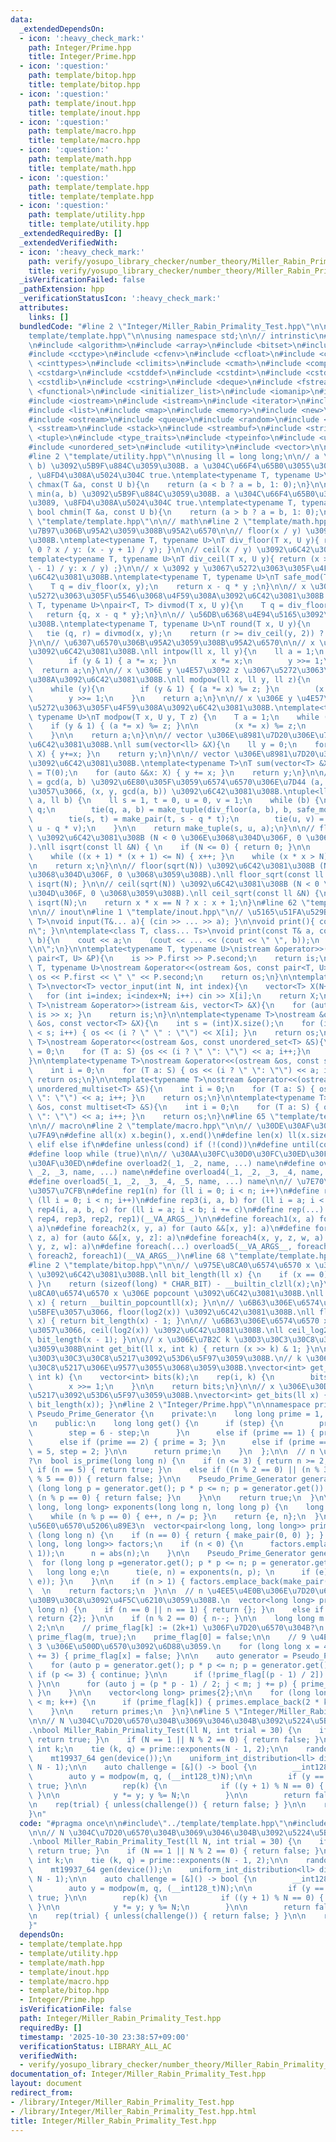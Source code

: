 ```yaml
---
data:
  _extendedDependsOn:
  - icon: ':heavy_check_mark:'
    path: Integer/Prime.hpp
    title: Integer/Prime.hpp
  - icon: ':question:'
    path: template/bitop.hpp
    title: template/bitop.hpp
  - icon: ':question:'
    path: template/inout.hpp
    title: template/inout.hpp
  - icon: ':question:'
    path: template/macro.hpp
    title: template/macro.hpp
  - icon: ':question:'
    path: template/math.hpp
    title: template/math.hpp
  - icon: ':question:'
    path: template/template.hpp
    title: template/template.hpp
  - icon: ':question:'
    path: template/utility.hpp
    title: template/utility.hpp
  _extendedRequiredBy: []
  _extendedVerifiedWith:
  - icon: ':heavy_check_mark:'
    path: verify/yosupo_library_checker/number_theory/Miller_Rabin_Primality_Test.test.cpp
    title: verify/yosupo_library_checker/number_theory/Miller_Rabin_Primality_Test.test.cpp
  _isVerificationFailed: false
  _pathExtension: hpp
  _verificationStatusIcon: ':heavy_check_mark:'
  attributes:
    links: []
  bundledCode: "#line 2 \"Integer/Miller_Rabin_Primality_Test.hpp\"\n\n#line 2 \"\
    template/template.hpp\"\n\nusing namespace std;\n\n// intrinstic\n#include <immintrin.h>\n\
    \n#include <algorithm>\n#include <array>\n#include <bitset>\n#include <cassert>\n\
    #include <cctype>\n#include <cfenv>\n#include <cfloat>\n#include <chrono>\n#include\
    \ <cinttypes>\n#include <climits>\n#include <cmath>\n#include <complex>\n#include\
    \ <cstdarg>\n#include <cstddef>\n#include <cstdint>\n#include <cstdio>\n#include\
    \ <cstdlib>\n#include <cstring>\n#include <deque>\n#include <fstream>\n#include\
    \ <functional>\n#include <initializer_list>\n#include <iomanip>\n#include <ios>\n\
    #include <iostream>\n#include <istream>\n#include <iterator>\n#include <limits>\n\
    #include <list>\n#include <map>\n#include <memory>\n#include <new>\n#include <numeric>\n\
    #include <ostream>\n#include <queue>\n#include <random>\n#include <set>\n#include\
    \ <sstream>\n#include <stack>\n#include <streambuf>\n#include <string>\n#include\
    \ <tuple>\n#include <type_traits>\n#include <typeinfo>\n#include <unordered_map>\n\
    #include <unordered_set>\n#include <utility>\n#include <vector>\n\n// utility\n\
    #line 2 \"template/utility.hpp\"\n\nusing ll = long long;\n\n// a \u2190 max(a,\
    \ b) \u3092\u5B9F\u884C\u3059\u308B. a \u304C\u66F4\u65B0\u3055\u308C\u305F\u3089\
    , \u8FD4\u308A\u5024\u304C true.\ntemplate<typename T, typename U>\ninline bool\
    \ chmax(T &a, const U b){\n    return (a < b ? a = b, 1: 0);\n}\n\n// a \u2190\
    \ min(a, b) \u3092\u5B9F\u884C\u3059\u308B. a \u304C\u66F4\u65B0\u3055\u308C\u305F\
    \u3089, \u8FD4\u308A\u5024\u304C true.\ntemplate<typename T, typename U>\ninline\
    \ bool chmin(T &a, const U b){\n    return (a > b ? a = b, 1: 0);\n}\n#line 59\
    \ \"template/template.hpp\"\n\n// math\n#line 2 \"template/math.hpp\"\n\n// \u9664\
    \u7B97\u306B\u95A2\u3059\u308B\u95A2\u6570\n\n// floor(x / y) \u3092\u6C42\u3081\
    \u308B.\ntemplate<typename T, typename U>\nT div_floor(T x, U y){ return (x >\
    \ 0 ? x / y: (x - y + 1) / y); }\n\n// ceil(x / y) \u3092\u6C42\u3081\u308B.\n\
    template<typename T, typename U>\nT div_ceil(T x, U y){ return (x > 0 ? (x + y\
    \ - 1) / y: x / y) ;}\n\n// x \u3092 y \u3067\u5272\u3063\u305F\u4F59\u308A\u3092\
    \u6C42\u3081\u308B.\ntemplate<typename T, typename U>\nT safe_mod(T x, U y){\n\
    \    T q = div_floor(x, y);\n    return x - q * y ;\n}\n\n// x \u3092 y \u3067\
    \u5272\u3063\u305F\u5546\u3068\u4F59\u308A\u3092\u6C42\u3081\u308B.\ntemplate<typename\
    \ T, typename U>\npair<T, T> divmod(T x, U y){\n    T q = div_floor(x, y);\n \
    \   return {q, x - q * y};\n}\n\n// \u56DB\u6368\u4E94\u5165\u3092\u6C42\u3081\
    \u308B.\ntemplate<typename T, typename U>\nT round(T x, U y){\n    T q, r;\n \
    \   tie (q, r) = divmod(x, y);\n    return (r >= div_ceil(y, 2)) ? q + 1 : q;\n\
    }\n\n// \u6307\u6570\u306B\u95A2\u3059\u308B\u95A2\u6570\n\n// x \u306E y \u4E57\
    \u3092\u6C42\u3081\u308B.\nll intpow(ll x, ll y){\n    ll a = 1;\n    while (y){\n\
    \        if (y & 1) { a *= x; }\n        x *= x;\n        y >>= 1;\n    }\n  \
    \  return a;\n}\n\n// x \u306E y \u4E57\u3092 z \u3067\u5272\u3063\u305F\u4F59\
    \u308A\u3092\u6C42\u3081\u308B.\nll modpow(ll x, ll y, ll z){\n    ll a = 1;\n\
    \    while (y){\n        if (y & 1) { (a *= x) %= z; }\n        (x *= x) %= z;\n\
    \        y >>= 1;\n    }\n    return a;\n}\n\n// x \u306E y \u4E57\u3092 z \u3067\
    \u5272\u3063\u305F\u4F59\u308A\u3092\u6C42\u3081\u308B.\ntemplate<typename T,\
    \ typename U>\nT modpow(T x, U y, T z) {\n    T a = 1;\n    while (y) {\n    \
    \    if (y & 1) { (a *= x) %= z; }\n\n        (x *= x) %= z;\n        y >>= 1;\n\
    \    }\n\n    return a;\n}\n\n// vector \u306E\u8981\u7D20\u306E\u7DCF\u548C\u3092\
    \u6C42\u3081\u308B.\nll sum(vector<ll> &X){\n    ll y = 0;\n    for (auto &&x:\
    \ X) { y+=x; }\n    return y;\n}\n\n// vector \u306E\u8981\u7D20\u306E\u7DCF\u548C\
    \u3092\u6C42\u3081\u308B.\ntemplate<typename T>\nT sum(vector<T> &X){\n    T y\
    \ = T(0);\n    for (auto &&x: X) { y += x; }\n    return y;\n}\n\n// a x + b y\
    \ = gcd(a, b) \u3092\u6E80\u305F\u3059\u6574\u6570\u306E\u7D44 (a, b) \u306B\u5BFE\
    \u3057\u3066, (x, y, gcd(a, b)) \u3092\u6C42\u3081\u308B.\ntuple<ll, ll, ll> Extended_Euclid(ll\
    \ a, ll b) {\n    ll s = 1, t = 0, u = 0, v = 1;\n    while (b) {\n        ll\
    \ q;\n        tie(q, a, b) = make_tuple(div_floor(a, b), b, safe_mod(a, b));\n\
    \        tie(s, t) = make_pair(t, s - q * t);\n        tie(u, v) = make_pair(v,\
    \ u - q * v);\n    }\n\n    return make_tuple(s, u, a);\n}\n\n// floor(sqrt(N))\
    \ \u3092\u6C42\u3081\u308B (N < 0 \u306E\u3068\u304D\u306F, 0 \u3068\u3059\u308B\
    ).\nll isqrt(const ll &N) { \n    if (N <= 0) { return 0; }\n\n    ll x = sqrt(N);\n\
    \    while ((x + 1) * (x + 1) <= N) { x++; }\n    while (x * x > N) { x--; }\n\
    \n    return x;\n}\n\n// floor(sqrt(N)) \u3092\u6C42\u3081\u308B (N < 0 \u306E\
    \u3068\u304D\u306F, 0 \u3068\u3059\u308B).\nll floor_sqrt(const ll &N) { return\
    \ isqrt(N); }\n\n// ceil(sqrt(N)) \u3092\u6C42\u3081\u308B (N < 0 \u306E\u3068\
    \u304D\u306F, 0 \u3068\u3059\u308B).\nll ceil_sqrt(const ll &N) {\n    ll x =\
    \ isqrt(N);\n    return x * x == N ? x : x + 1;\n}\n#line 62 \"template/template.hpp\"\
    \n\n// inout\n#line 1 \"template/inout.hpp\"\n// \u5165\u51FA\u529B\ntemplate<class...\
    \ T>\nvoid input(T&... a){ (cin >> ... >> a); }\n\nvoid print(){ cout << \"\\\
    n\"; }\n\ntemplate<class T, class... Ts>\nvoid print(const T& a, const Ts&...\
    \ b){\n    cout << a;\n    (cout << ... << (cout << \" \", b));\n    cout << \"\
    \\n\";\n}\n\ntemplate<typename T, typename U>\nistream &operator>>(istream &is,\
    \ pair<T, U> &P){\n    is >> P.first >> P.second;\n    return is;\n}\n\ntemplate<typename\
    \ T, typename U>\nostream &operator<<(ostream &os, const pair<T, U> &P){\n   \
    \ os << P.first << \" \" << P.second;\n    return os;\n}\n\ntemplate<typename\
    \ T>\nvector<T> vector_input(int N, int index){\n    vector<T> X(N+index);\n \
    \   for (int i=index; i<index+N; i++) cin >> X[i];\n    return X;\n}\n\ntemplate<typename\
    \ T>\nistream &operator>>(istream &is, vector<T> &X){\n    for (auto &x: X) {\
    \ is >> x; }\n    return is;\n}\n\ntemplate<typename T>\nostream &operator<<(ostream\
    \ &os, const vector<T> &X){\n    int s = (int)X.size();\n    for (int i = 0; i\
    \ < s; i++) { os << (i ? \" \" : \"\") << X[i]; }\n    return os;\n}\n\ntemplate<typename\
    \ T>\nostream &operator<<(ostream &os, const unordered_set<T> &S){\n    int i\
    \ = 0;\n    for (T a: S) {os << (i ? \" \": \"\") << a; i++;}\n    return os;\n\
    }\n\ntemplate<typename T>\nostream &operator<<(ostream &os, const set<T> &S){\n\
    \    int i = 0;\n    for (T a: S) { os << (i ? \" \": \"\") << a; i++; }\n   \
    \ return os;\n}\n\ntemplate<typename T>\nostream &operator<<(ostream &os, const\
    \ unordered_multiset<T> &S){\n    int i = 0;\n    for (T a: S) { os << (i ? \"\
    \ \": \"\") << a; i++; }\n    return os;\n}\n\ntemplate<typename T>\nostream &operator<<(ostream\
    \ &os, const multiset<T> &S){\n    int i = 0;\n    for (T a: S) { os << (i ? \"\
    \ \": \"\") << a; i++; }\n    return os;\n}\n#line 65 \"template/template.hpp\"\
    \n\n// macro\n#line 2 \"template/macro.hpp\"\n\n// \u30DE\u30AF\u30ED\u306E\u5B9A\
    \u7FA9\n#define all(x) x.begin(), x.end()\n#define len(x) ll(x.size())\n#define\
    \ elif else if\n#define unless(cond) if (!(cond))\n#define until(cond) while (!(cond))\n\
    #define loop while (true)\n\n// \u30AA\u30FC\u30D0\u30FC\u30ED\u30FC\u30C9\u30DE\
    \u30AF\u30ED\n#define overload2(_1, _2, name, ...) name\n#define overload3(_1,\
    \ _2, _3, name, ...) name\n#define overload4(_1, _2, _3, _4, name, ...) name\n\
    #define overload5(_1, _2, _3, _4, _5, name, ...) name\n\n// \u7E70\u308A\u8FD4\
    \u3057\u7CFB\n#define rep1(n) for (ll i = 0; i < n; i++)\n#define rep2(i, n) for\
    \ (ll i = 0; i < n; i++)\n#define rep3(i, a, b) for (ll i = a; i < b; i++)\n#define\
    \ rep4(i, a, b, c) for (ll i = a; i < b; i += c)\n#define rep(...) overload4(__VA_ARGS__,\
    \ rep4, rep3, rep2, rep1)(__VA_ARGS__)\n\n#define foreach1(x, a) for (auto &&x:\
    \ a)\n#define foreach2(x, y, a) for (auto &&[x, y]: a)\n#define foreach3(x, y,\
    \ z, a) for (auto &&[x, y, z]: a)\n#define foreach4(x, y, z, w, a) for (auto &&[x,\
    \ y, z, w]: a)\n#define foreach(...) overload5(__VA_ARGS__, foreach4, foreach3,\
    \ foreach2, foreach1)(__VA_ARGS__)\n#line 68 \"template/template.hpp\"\n\n// bitop\n\
    #line 2 \"template/bitop.hpp\"\n\n// \u975E\u8CA0\u6574\u6570 x \u306E bit legnth\
    \ \u3092\u6C42\u3081\u308B.\nll bit_length(ll x) {\n    if (x == 0) { return 0;\
    \ }\n    return (sizeof(long) * CHAR_BIT) - __builtin_clzll(x);\n}\n\n// \u975E\
    \u8CA0\u6574\u6570 x \u306E popcount \u3092\u6C42\u3081\u308B.\nll popcount(ll\
    \ x) { return __builtin_popcountll(x); }\n\n// \u6B63\u306E\u6574\u6570 x \u306B\
    \u5BFE\u3057\u3066, floor(log2(x)) \u3092\u6C42\u3081\u308B.\nll floor_log2(ll\
    \ x) { return bit_length(x) - 1; }\n\n// \u6B63\u306E\u6574\u6570 x \u306B\u5BFE\
    \u3057\u3066, ceil(log2(x)) \u3092\u6C42\u3081\u308B.\nll ceil_log2(ll x) { return\
    \ bit_length(x - 1); }\n\n// x \u306E\u7B2C k \u30D3\u30C3\u30C8\u3092\u53D6\u5F97\
    \u3059\u308B\nint get_bit(ll x, int k) { return (x >> k) & 1; }\n\n// x \u306E\
    \u30D3\u30C3\u30C8\u5217\u3092\u53D6\u5F97\u3059\u308B.\n// k \u306F\u30D3\u30C3\
    \u30C8\u5217\u306E\u9577\u3055\u3068\u3059\u308B.\nvector<int> get_bits(ll x,\
    \ int k) {\n    vector<int> bits(k);\n    rep(i, k) {\n        bits[i] = x & 1;\n\
    \        x >>= 1;\n    }\n\n    return bits;\n}\n\n// x \u306E\u30D3\u30C3\u30C8\
    \u5217\u3092\u53D6\u5F97\u3059\u308B.\nvector<int> get_bits(ll x) { return get_bits(x,\
    \ bit_length(x)); }\n#line 2 \"Integer/Prime.hpp\"\n\nnamespace prime {\n  class\
    \ Pseudo_Prime_Generator {\n    private:\n    long long prime = 1, step = 0;\n\
    \n    public:\n    long long get() {\n      if (step) {\n        prime += step;\n\
    \        step = 6 - step;\n      }\n      else if (prime == 1) { prime = 2; }\n\
    \      else if (prime == 2) { prime = 3; }\n      else if (prime == 3) { prime\
    \ = 5, step = 2; }\n\n      return prime;\n    }\n  };\n\n  // n \u306F\u7D20\u6570\
    ?\n  bool is_prime(long long n) {\n    if (n <= 3) { return n >= 2; }\n    else\
    \ if (n == 5) { return true; }\n    else if ((n % 2 == 0) || (n % 3 == 0) || (n\
    \ % 5 == 0)) { return false; }\n\n    Pseudo_Prime_Generator generator;\n    for\
    \ (long long p = generator.get(); p * p <= n; p = generator.get()) {\n      if\
    \ (n % p == 0) { return false; }\n    }\n\n    return true;\n  }\n\n  pair<long\
    \ long, long long> exponents(long long n, long long p) {\n    long long e = 0;\n\
    \    while (n % p == 0) { e++, n /= p; }\n    return {e, n};\n  }\n\n  // \u7D20\
    \u56E0\u6570\u5206\u89E3\n  vector<pair<long long, long long>> prime_factorization\
    \ (long long n) {\n    if (n == 0) { return { make_pair(0, 0) }; } \n\n    vector<pair<long\
    \ long, long long>> factors;\n    if (n < 0) {\n      factors.emplace_back(make_pair(-1,\
    \ 1));\n      n = abs(n);\n    }\n\n    Pseudo_Prime_Generator generator;\n  \
    \  for (long long p =generator.get(); p * p <= n; p = generator.get()) {\n   \
    \   long long e;\n      tie(e, n) = exponents(n, p); \n      if (e) { factors.emplace_back(make_pair(p,\
    \ e)); }\n    }\n\n    if (n > 1) { factors.emplace_back(make_pair(n, 1)); }\n\
    \  \n    return factors;\n  }\n\n  // n \u4EE5\u4E0B\u306E\u7D20\u6570\u306E\u30EA\
    \u30B9\u30C8\u3092\u4F5C\u6210\u3059\u308B.\n  vector<long long> prime_list(long\
    \ long n) {\n    if (n == 0 || n == 1) { return {}; }\n    else if (n == 2) {\
    \ return {2}; }\n\n    if (n % 2 == 0) { n--; }\n\n    long long m = (n + 1) /\
    \ 2;\n\n    // prime_flag[k] := (2k+1) \u306F\u7D20\u6570\u304B?\n    vector<bool>\
    \ prime_flag(m, true);\n    prime_flag[0] = false;\n\n    // 9 \u4EE5\u4E0A\u306E\
    \ 3 \u306E\u500D\u6570\u3092\u6D88\u3059.\n    for (long long x = 4; x < m; x\
    \ += 3) { prime_flag[x] = false; }\n\n    auto generator = Pseudo_Prime_Generator();\n\
    \    for (auto p = generator.get(); p * p <= n; p = generator.get()) {\n     \
    \ if (p <= 3) { continue; }\n\n      if (!prime_flag[(p - 1) / 2]) { continue;\
    \ }\n\n      for (auto j = (p * p - 1) / 2; j < m; j += p) { prime_flag[j] = false;\
    \ }\n    }\n\n    vector<long long> primes{2};\n\n    for (long long k = 0; k\
    \ < m; k++) {\n      if (prime_flag[k]) { primes.emplace_back(2 * k + 1); }\n\
    \    }\n\n    return primes;\n  }\n}\n#line 5 \"Integer/Miller_Rabin_Primality_Test.hpp\"\
    \n\n// N \u304C\u7D20\u6570\u304B\u3069\u3046\u304B\u3092\u5224\u5B9A\u3059\u308B\
    .\nbool Miller_Rabin_Primality_Test(ll N, int trial = 30) {\n    if (N == 2) {\
    \ return true; }\n    if (N == 1 || N % 2 == 0) { return false; }\n\n    ll q;\
    \ int k;\n    tie (k, q) = prime::exponents(N - 1, 2);\n\n    random_device device;\n\
    \    mt19937_64 gen(device());\n    uniform_int_distribution<ll> distribute(2,\
    \ N - 1);\n\n    auto challenge = [&]() -> bool {\n        __int128_t m = distribute(gen);\n\
    \        auto y = modpow(m, q, (__int128_t)N);\n\n        if (y == 1) { return\
    \ true; }\n\n        rep(k) {\n            if ((y + 1) % N == 0) { return true;\
    \ }\n\n            y *= y; y %= N;\n        }\n\n        return false;\n    };\n\
    \n    rep(trial) { unless(challenge()) { return false; } }\n\n    return true;\n\
    }\n"
  code: "#pragma once\n\n#include\"../template/template.hpp\"\n#include\"Prime.hpp\"\
    \n\n// N \u304C\u7D20\u6570\u304B\u3069\u3046\u304B\u3092\u5224\u5B9A\u3059\u308B\
    .\nbool Miller_Rabin_Primality_Test(ll N, int trial = 30) {\n    if (N == 2) {\
    \ return true; }\n    if (N == 1 || N % 2 == 0) { return false; }\n\n    ll q;\
    \ int k;\n    tie (k, q) = prime::exponents(N - 1, 2);\n\n    random_device device;\n\
    \    mt19937_64 gen(device());\n    uniform_int_distribution<ll> distribute(2,\
    \ N - 1);\n\n    auto challenge = [&]() -> bool {\n        __int128_t m = distribute(gen);\n\
    \        auto y = modpow(m, q, (__int128_t)N);\n\n        if (y == 1) { return\
    \ true; }\n\n        rep(k) {\n            if ((y + 1) % N == 0) { return true;\
    \ }\n\n            y *= y; y %= N;\n        }\n\n        return false;\n    };\n\
    \n    rep(trial) { unless(challenge()) { return false; } }\n\n    return true;\n\
    }"
  dependsOn:
  - template/template.hpp
  - template/utility.hpp
  - template/math.hpp
  - template/inout.hpp
  - template/macro.hpp
  - template/bitop.hpp
  - Integer/Prime.hpp
  isVerificationFile: false
  path: Integer/Miller_Rabin_Primality_Test.hpp
  requiredBy: []
  timestamp: '2025-10-30 23:38:57+09:00'
  verificationStatus: LIBRARY_ALL_AC
  verifiedWith:
  - verify/yosupo_library_checker/number_theory/Miller_Rabin_Primality_Test.test.cpp
documentation_of: Integer/Miller_Rabin_Primality_Test.hpp
layout: document
redirect_from:
- /library/Integer/Miller_Rabin_Primality_Test.hpp
- /library/Integer/Miller_Rabin_Primality_Test.hpp.html
title: Integer/Miller_Rabin_Primality_Test.hpp
---
```

